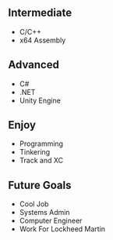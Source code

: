 
## Intermediate
- C/C++ 
- x64 Assembly

## Advanced 
- C#
- .NET
- Unity Engine


## Enjoy
- Programming
- Tinkering
- Track and XC

## Future Goals
- Cool Job
- Systems Admin
- Computer Engineer
- Work For Lockheed Martin



